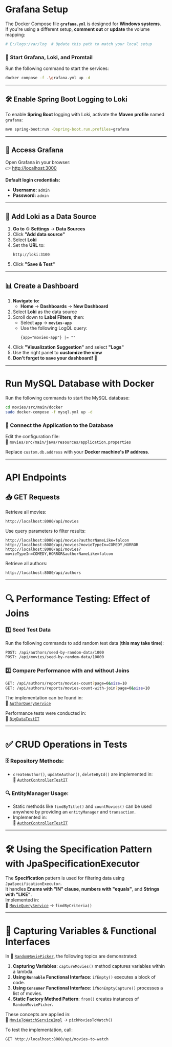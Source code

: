 # **Grafana Setup**

The Docker Compose file **`grafana.yml`** is designed for **Windows systems**.  
If you're using a different setup, **comment out** or **update** the volume mapping:
```yaml
# E:/logs:/var/log  # Update this path to match your local setup
```

### **🚀 Start Grafana, Loki, and Promtail**
Run the following command to start the services:
```sh
docker compose -f .\grafana.yml up -d
```

---

## **🛠️ Enable Spring Boot Logging to Loki**
To enable **Spring Boot** logging with Loki, activate the **Maven profile** named `grafana`:
```sh
mvn spring-boot:run -Dspring-boot.run.profiles=grafana
```

---

## **📌 Access Grafana**
Open Grafana in your browser:  
👉 [http://localhost:3000](http://localhost:3000)

**Default login credentials:**
- **Username:** `admin`
- **Password:** `admin`

---

## **📡 Add Loki as a Data Source**
1. **Go to** ⚙️ **Settings** → **Data Sources**
2. Click **"Add data source"**
3. Select **Loki**
4. Set the **URL** to:
   ```
   http://loki:3100
   ```
5. Click **"Save & Test"**

---

## **📊 Create a Dashboard**
1. **Navigate to:**
   - **Home** → **Dashboards** → **New Dashboard**
2. Select **Loki** as the data source
3. Scroll down to **Label Filters**, then:
   - Select **`app`** → **`movies-app`**
   - Use the following LogQL query:
     ```logql
     {app="movies-app"} |= ""
     ```
4. Click **"Visualization Suggestion"** and select **"Logs"**
5. Use the right panel to **customize the view**
6. **Don't forget to save your dashboard!** 💾

---

# **Run MySQL Database with Docker**

Run the following commands to start the MySQL database:
```sh
cd movies/src/main/docker
sudo docker-compose -f mysql.yml up -d
```

### **🔗 Connect the Application to the Database**
Edit the configuration file:  
📄 `movies/src/main/java/resources/application.properties`

Replace `custom.db.address` with your **Docker machine's IP address**.

---

# **API Endpoints**

## **📥 GET Requests**

Retrieve all movies:
```
http://localhost:8080/api/movies
```

Use query parameters to filter results:
```
http://localhost:8080/api/movies?authorNameLike=falcon
http://localhost:8080/api/movies?movieTypeIn=COMEDY,HORROR
http://localhost:8080/api/movies?movieTypeIn=COMEDY,HORROR&authorNameLike=falcon
```

Retrieve all authors:
```
http://localhost:8080/api/authors
```

---

# **🔍 Performance Testing: Effect of Joins**

### **1️⃣ Seed Test Data**
Run the following commands to add random test data (**this may take time**):
```sh
POST: /api/authors/seed-by-random-data/1000
POST: /api/movies/seed-by-random-data/10000
```

### **2️⃣ Compare Performance with and without Joins**
```sh
GET: /api/authors/reports/movies-count?page=0&size=10
GET: /api/authors/reports/movies-count-with-join?page=0&size=10
```

The implementation can be found in:  
📄 [`AuthorQueryService`](src/main/java/com/falcon/movies/service/query/AuthorQueryService.java)

Performance tests were conducted in:  
📄 [`BigDataTestIT`](src/test/java/com/falcon/movies/web/controller/BigDataTestIT.java)

---

# **✅ CRUD Operations in Tests**

### **🗄️ Repository Methods:**
- `createAuthor()`, `updateAuthor()`, `deleteById()` are implemented in:  
  📄 [`AuthorControllerTestIT`](src/test/java/com/falcon/movies/web/controller/AuthorControllerTestIT.java)

### **🔍 EntityManager Usage:**
- Static methods like `findByTitle()` and `countMovies()` can be used anywhere by providing an `entityManager` and `transaction`.
- Implemented in:  
  📄 [`AuthorControllerTestIT`](src/test/java/com/falcon/movies/web/controller/AuthorControllerTestIT.java)

---

# **🛠️ Using the Specification Pattern with JpaSpecificationExecutor**

The **Specification** pattern is used for filtering data using `JpaSpecificationExecutor`.  
It handles **Enums with "IN" clause**, **numbers with "equals"**, and **Strings with "LIKE"**.  
Implemented in:  
📄 [`MovieQueryService`](src/main/java/com/falcon/movies/service/query/MovieQueryService.java) → `findByCriteria()`

---

# **🎲 Capturing Variables & Functional Interfaces**

In 📄 [`RandomMoviePicker`](src/main/java/com/falcon/movies/service/impl/util/RandomMoviePicker.java), the following topics are demonstrated:

1. **Capturing Variables**: `captureMovies()` method captures variables within a lambda.
2. **Using `Runnable` Functional Interface**: `ifEmpty()` executes a block of code.
3. **Using `Consumer` Functional Interface**: `ifNonEmptyCapture()` processes a list of movies.
4. **Static Factory Method Pattern**: `from()` creates instances of `RandomMoviePicker`.

These concepts are applied in:  
📄 [`MovieToWatchServiceImpl`](src/main/java/com/falcon/movies/service/impl/MovieToWatchServiceImpl.java) → `pickMoviesToWatch()`

To test the implementation, call:
```sh
GET http://localhost:8080/api/movies-to-watch
```

